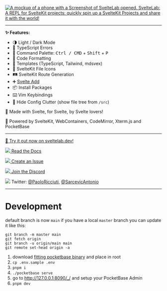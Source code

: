 [![A mockup of a phone with a Screenshot of SvelteLab opened. SvelteLab: A REPL for SvelteKit projects: quickly spin up a SvelteKit Projects and share it with the world!](./header.png)](https://www.sveltelab.dev/)

---

**✨ Features:**

- 🌗 Light / Dark Mode
- 🚨 TypeScript Errors
- 🎨 Command Palette: <kbd>Ctrl / CMD</kbd> + <kbd>Shift</kbd> + <kbd>P</kbd>
- 🧹 Code Formatting
- 📒 Templates (TypeScript, Tailwind, mdsvex)
- 📄 SvelteKit File Icons
- 🛤️ SvelteKit Route Generation
- ➕ [Svelte Add](https://github.com/svelte-add/svelte-add)
- 📦 Install Packages
- ⌨️ Vim Keybindings
- 👻 Hide Config Clutter (show file tree from `/src`)

🧡 Made with Svelte, for Svelte, by Svelte lovers!

🔌 Powered by SvelteKit, WebContainers, CodeMirror, Xterm.js and PocketBase

---

[🧪 Try it out now on sveltelab.dev!](https://sveltelab.dev/)

[![](https://api.iconify.design/material-symbols:docs.svg?color=%23ff4000) Read the Docs](http://docs.sveltelab.dev/)

[![](https://api.iconify.design/material-symbols:error-circle-rounded.svg?color=%23ff4000) Create an Issue](https://github.com/sveltelab/sveltelab/issues/new/choose)

[![](https://api.iconify.design/simple-icons:discord.svg?color=%23ff4000) Join the Discord](https://discord.gg/FbnT6wujQx)

![](https://api.iconify.design/simple-icons:twitter.svg?color=%23ff4000) Twitter: [@PaoloRicciuti](https://twitter.com/PaoloRicciuti), [@SarcevicAntonio](https://twitter.com/SarcevicAntonio)

---

# Development

default branch is now `main` if you have a local `master` branch you can update it like this:

```
git branch -m master main
git fetch origin
git branch -u origin/main main
git remote set-head origin -a
```

1. download [fitting pocketbase binary](https://pocketbase.io/docs/) and place in root
1. `cp .env.sample .env`
1. `pnpm i`
1. `./pocketbase serve`
1. go to http://127.0.0.1:8090/_/ and setup your PocketBase Admin
1. `pnpm dev`
